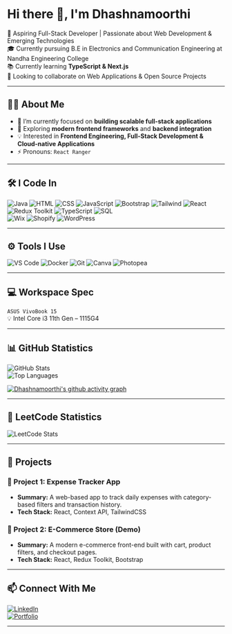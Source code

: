 # Hi there 👋, I'm Dhashnamoorthi  

🚀 Aspiring Full-Stack Developer | Passionate about Web Development & Emerging Technologies  
🎓 Currently pursuing B.E in Electronics and Communication Engineering at Nandha Engineering College  
📚 Currently learning **TypeScript & Next.js**  
🤝 Looking to collaborate on Web Applications & Open Source Projects  

---

## 👨‍💻 About Me
- 🔭 I’m currently focused on **building scalable full-stack applications**  
- 🌱 Exploring **modern frontend frameworks** and **backend integration**  
- 💡 Interested in **Frontend Engineering, Full-Stack Development & Cloud-native Applications**  
- ⚡ Pronouns: `React Ranger`  

---

## 🛠️ I Code In
![Java](https://img.shields.io/badge/Java-orange?logo=openjdk&logoColor=white) 
![HTML](https://img.shields.io/badge/HTML5-E34F26?logo=html5&logoColor=white) 
![CSS](https://img.shields.io/badge/CSS3-1572B6?logo=css3&logoColor=white) 
![JavaScript](https://img.shields.io/badge/JavaScript-F7DF1E?logo=javascript&logoColor=black) 
![Bootstrap](https://img.shields.io/badge/Bootstrap-7952B3?logo=bootstrap&logoColor=white) 
![Tailwind](https://img.shields.io/badge/TailwindCSS-38B2AC?logo=tailwind-css&logoColor=white) 
![React](https://img.shields.io/badge/React-61DAFB?logo=react&logoColor=black)  
![Redux Toolkit](https://img.shields.io/badge/Redux_Toolkit-764ABC?logo=redux&logoColor=white) 
![TypeScript](https://img.shields.io/badge/TypeScript-3178C6?logo=typescript&logoColor=white) 
![SQL](https://img.shields.io/badge/SQL-003B57?logo=postgresql&logoColor=white)  
![Wix](https://img.shields.io/badge/Wix-000000?logo=wix&logoColor=white) 
![Shopify](https://img.shields.io/badge/Shopify-7AB55C?logo=shopify&logoColor=white) 
![WordPress](https://img.shields.io/badge/WordPress-21759B?logo=wordpress&logoColor=white)  

---

## ⚙️ Tools I Use
![VS Code](https://img.shields.io/badge/VS%20Code-007ACC?logo=visual-studio-code&logoColor=white) 
![Docker](https://img.shields.io/badge/Docker-2496ED?logo=docker&logoColor=white) 
![Git](https://img.shields.io/badge/Git-F05032?logo=git&logoColor=white) 
![Canva](https://img.shields.io/badge/Canva-00C4CC?logo=canva&logoColor=white) 
![Photopea](https://img.shields.io/badge/Photopea-18A497?logo=photopea&logoColor=white)  

---

## 💻 Workspace Spec
`ASUS VivoBook 15`  
💡 Intel Core i3 11th Gen – 1115G4  

---

## 📊 GitHub Statistics
![GitHub Stats](https://github-readme-stats.vercel.app/api?username=dhashnamoorthipalanivel&show_icons=true&theme=radical)  
![Top Languages](https://github-readme-stats.vercel.app/api/top-langs/?username=dhashnamoorthipalanivel&layout=compact&theme=radical)  

[![Dhashnamoorthi's github activity graph](https://github-readme-activity-graph.vercel.app/graph?username=dhashnamoorthipalanivel&bg_color=0d1117&color=1b9d01&line=014d00&point=00e650&area=true&hide_border=true)](https://github.com/ashutosh00710/github-readme-activity-graph)

---

## 🧩 LeetCode Statistics
![LeetCode Stats](https://leetcard.jacoblin.cool/Dhashnamoorthi_Palanivel?theme=dark&font=Poppins&ext=activity)  

---

## 📂 Projects  

### 🔹 Project 1: **Expense Tracker App**  
- **Summary:** A web-based app to track daily expenses with category-based filters and transaction history.  
- **Tech Stack:** React, Context API, TailwindCSS  

### 🔹 Project 2: **E-Commerce Store (Demo)**  
- **Summary:** A modern e-commerce front-end built with cart, product filters, and checkout pages.  
- **Tech Stack:** React, Redux Toolkit, Bootstrap  

---

## 📫 Connect With Me
[![LinkedIn](https://img.shields.io/badge/LinkedIn-blue?logo=linkedin&logoColor=white)](https://www.linkedin.com/)  
[![Portfolio](https://img.shields.io/badge/Portfolio-000?logo=vercel&logoColor=white)](https://your-portfolio-link.com)  

---
